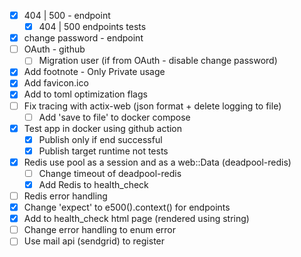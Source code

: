 * [x] 404 | 500 - endpoint
    * [x] 404 | 500 endpoints tests
* [x] change password - endpoint
* [ ] OAuth - github
    * [ ] Migration user (if from OAuth - disable change password)
* [x] Add footnote - Only Private usage
* [x] Add favicon.ico
* [x] Add to toml optimization flags
* [ ] Fix tracing with actix-web (json format + delete logging to file)
    * [ ] Add 'save to file' to docker compose
* [x] Test app in docker using github action
    * [x] Publish only if end successful
    * [x] Publish target runtime not tests
* [x] Redis use pool as a session and as a web::Data (deadpool-redis)
    * [ ] Change timeout of deadpool-redis
    * [x] Add Redis to health_check
* [ ] Redis error handling
* [x] Change 'expect' to e500().context() for endpoints
* [x] Add to health_check html page (rendered using string)
* [ ] Change error handling to enum error
* [ ] Use mail api (sendgrid) to register
